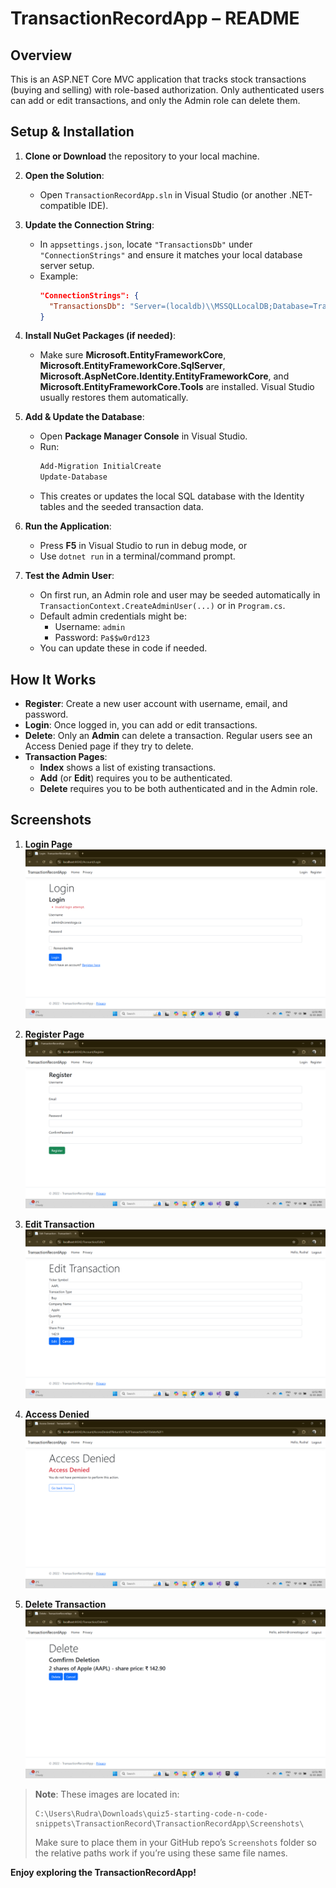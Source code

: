 # TransactionRecordApp – README

## Overview
This is an ASP.NET Core MVC application that tracks stock transactions (buying and selling) with role-based authorization. Only authenticated users can add or edit transactions, and only the Admin role can delete them.

## Setup & Installation

1. **Clone or Download** the repository to your local machine.

2. **Open the Solution**:  
   - Open `TransactionRecordApp.sln` in Visual Studio (or another .NET-compatible IDE).

3. **Update the Connection String**:  
   - In `appsettings.json`, locate `"TransactionsDb"` under `"ConnectionStrings"` and ensure it matches your local database server setup.  
   - Example:
     ```json
     "ConnectionStrings": {
       "TransactionsDb": "Server=(localdb)\\MSSQLLocalDB;Database=Transactions8831198;Trusted_Connection=True;"
     }
     ```

4. **Install NuGet Packages (if needed)**:  
   - Make sure **Microsoft.EntityFrameworkCore**, **Microsoft.EntityFrameworkCore.SqlServer**, **Microsoft.AspNetCore.Identity.EntityFrameworkCore**, and **Microsoft.EntityFrameworkCore.Tools** are installed. Visual Studio usually restores them automatically.

5. **Add & Update the Database**:  
   - Open **Package Manager Console** in Visual Studio.
   - Run:
     ```powershell
     Add-Migration InitialCreate
     Update-Database
     ```
   - This creates or updates the local SQL database with the Identity tables and the seeded transaction data.

6. **Run the Application**:  
   - Press **F5** in Visual Studio to run in debug mode, or
   - Use `dotnet run` in a terminal/command prompt.

7. **Test the Admin User**:
   - On first run, an Admin role and user may be seeded automatically in `TransactionContext.CreateAdminUser(...)` or in `Program.cs`.
   - Default admin credentials might be:
     - Username: `admin`
     - Password: `Pa$$w0rd123`
   - You can update these in code if needed.

## How It Works

- **Register**: Create a new user account with username, email, and password.
- **Login**: Once logged in, you can add or edit transactions.
- **Delete**: Only an **Admin** can delete a transaction. Regular users see an Access Denied page if they try to delete.
- **Transaction Pages**: 
  - **Index** shows a list of existing transactions.
  - **Add** (or **Edit**) requires you to be authenticated.
  - **Delete** requires you to be both authenticated and in the Admin role.

## Screenshots

1. **Login Page**  
   ![Login Page](./TransactionRecordApp/Screenshots/login.png)

2. **Register Page**  
   ![Register Page](./TransactionRecordApp/Screenshots/Register.png)

3. **Edit Transaction**  
   ![Edit Transaction](./TransactionRecordApp/Screenshots/Edit_Transaction.png)

4. **Access Denied**  
   ![Access Denied](./TransactionRecordApp/Screenshots/AccessDenied.png)

5. **Delete Transaction**  
   ![Delete Transaction](./TransactionRecordApp/Screenshots/delete.png)

> **Note**: These images are located in:
> ```
> C:\Users\Rudra\Downloads\quiz5-starting-code-n-code-snippets\TransactionRecord\TransactionRecordApp\Screenshots\
> ```
> Make sure to place them in your GitHub repo’s `Screenshots` folder so the relative paths work if you’re using these same file names.

**Enjoy exploring the TransactionRecordApp!**
